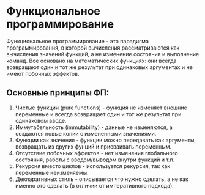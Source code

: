 # Функциональное программирование
Функциональное программирование - это парадигма программирования, в которой  вычисления рассматриваются как вычисления значений функций, а не изменение состояния и выполнение команд.
Все основано на математических функциях: они всегда возвращают один и тот же результат при одинаковых аргументах и не имеют побочных эффектов.
## Основные принципы ФП:
1. Чистые функции (pure functions) - функция не изменяет внешние переменные и всегда возвращает один и тот же результат при одинаковом вводе.
2. Иммутабельность (immutability) - данные не изменяются, а создаются новые копии с измененными значениями.
3. Функции как значения - функции можно передавать как аргументы, возвращать из других фунций и присваивать переменным.
4. Отсутствие побочных эффектов - нет изменения глобального состояния, работы с вводом/выводом внутри функций и т.п.
5. Рекурсия вместо циклов - используется рекурсия, так как переменные неизменяемы.
6. Декларативных стиль - описывается что нужно сделать, а не как именно это сделать (в отличии от императивного подхода).